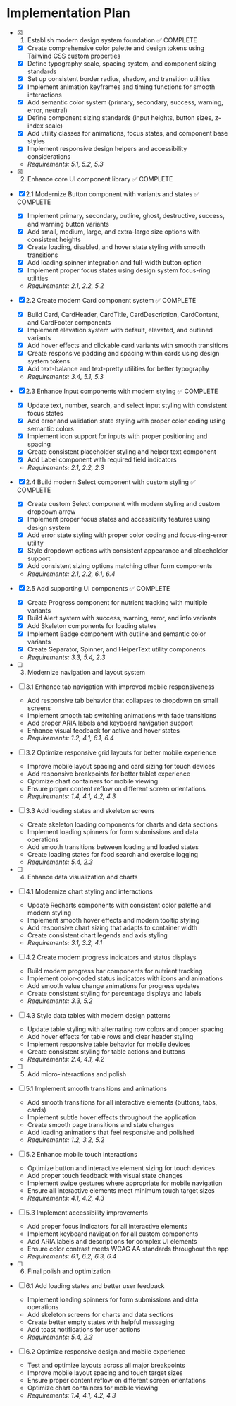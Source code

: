 # Implementation Plan

- [x] 1. Establish modern design system foundation ✅ COMPLETE
  - [x] Create comprehensive color palette and design tokens using Tailwind CSS custom properties
  - [x] Define typography scale, spacing system, and component sizing standards
  - [x] Set up consistent border radius, shadow, and transition utilities
  - [x] Implement animation keyframes and timing functions for smooth interactions
  - [x] Add semantic color system (primary, secondary, success, warning, error, neutral)
  - [x] Define component sizing standards (input heights, button sizes, z-index scale)
  - [x] Add utility classes for animations, focus states, and component base styles
  - [x] Implement responsive design helpers and accessibility considerations
  - _Requirements: 5.1, 5.2, 5.3_

- [x] 2. Enhance core UI component library ✅ COMPLETE

- [x] 2.1 Modernize Button component with variants and states ✅ COMPLETE
  - [x] Implement primary, secondary, outline, ghost, destructive, success, and warning button variants
  - [x] Add small, medium, large, and extra-large size options with consistent heights
  - [x] Create loading, disabled, and hover state styling with smooth transitions
  - [x] Add loading spinner integration and full-width button option
  - [x] Implement proper focus states using design system focus-ring utilities
  - _Requirements: 2.1, 2.2, 5.2_

- [x] 2.2 Create modern Card component system ✅ COMPLETE
  - [x] Build Card, CardHeader, CardTitle, CardDescription, CardContent, and CardFooter components
  - [x] Implement elevation system with default, elevated, and outlined variants
  - [x] Add hover effects and clickable card variants with smooth transitions
  - [x] Create responsive padding and spacing within cards using design system tokens
  - [x] Add text-balance and text-pretty utilities for better typography
  - _Requirements: 3.4, 5.1, 5.3_

- [x] 2.3 Enhance Input components with modern styling ✅ COMPLETE
  - [x] Update text, number, search, and select input styling with consistent focus states
  - [x] Add error and validation state styling with proper color coding using semantic colors
  - [x] Implement icon support for inputs with proper positioning and spacing
  - [x] Create consistent placeholder styling and helper text component
  - [x] Add Label component with required field indicators
  - _Requirements: 2.1, 2.2, 2.3_

- [x] 2.4 Build modern Select component with custom styling ✅ COMPLETE
  - [x] Create custom Select component with modern styling and custom dropdown arrow
  - [x] Implement proper focus states and accessibility features using design system
  - [x] Add error state styling with proper color coding and focus-ring-error utility
  - [x] Style dropdown options with consistent appearance and placeholder support
  - [x] Add consistent sizing options matching other form components
  - _Requirements: 2.1, 2.2, 6.1, 6.4_

- [x] 2.5 Add supporting UI components ✅ COMPLETE
  - [x] Create Progress component for nutrient tracking with multiple variants
  - [x] Build Alert system with success, warning, error, and info variants
  - [x] Add Skeleton components for loading states
  - [x] Implement Badge component with outline and semantic color variants
  - [x] Create Separator, Spinner, and HelperText utility components
  - _Requirements: 3.3, 5.4, 2.3_

- [ ] 3. Modernize navigation and layout system
- [ ] 3.1 Enhance tab navigation with improved mobile responsiveness
  - Add responsive tab behavior that collapses to dropdown on small screens
  - Implement smooth tab switching animations with fade transitions
  - Add proper ARIA labels and keyboard navigation support
  - Enhance visual feedback for active and hover states
  - _Requirements: 1.2, 4.1, 6.1, 6.4_

- [ ] 3.2 Optimize responsive grid layouts for better mobile experience
  - Improve mobile layout spacing and card sizing for touch devices
  - Add responsive breakpoints for better tablet experience
  - Optimize chart containers for mobile viewing
  - Ensure proper content reflow on different screen orientations
  - _Requirements: 1.4, 4.1, 4.2, 4.3_

- [ ] 3.3 Add loading states and skeleton screens
  - Create skeleton loading components for charts and data sections
  - Implement loading spinners for form submissions and data operations
  - Add smooth transitions between loading and loaded states
  - Create loading states for food search and exercise logging
  - _Requirements: 5.4, 2.3_

- [ ] 4. Enhance data visualization and charts
- [ ] 4.1 Modernize chart styling and interactions
  - Update Recharts components with consistent color palette and modern styling
  - Implement smooth hover effects and modern tooltip styling
  - Add responsive chart sizing that adapts to container width
  - Create consistent chart legends and axis styling
  - _Requirements: 3.1, 3.2, 4.1_

- [ ] 4.2 Create modern progress indicators and status displays
  - Build modern progress bar components for nutrient tracking
  - Implement color-coded status indicators with icons and animations
  - Add smooth value change animations for progress updates
  - Create consistent styling for percentage displays and labels
  - _Requirements: 3.3, 5.2_

- [ ] 4.3 Style data tables with modern design patterns
  - Update table styling with alternating row colors and proper spacing
  - Add hover effects for table rows and clear header styling
  - Implement responsive table behavior for mobile devices
  - Create consistent styling for table actions and buttons
  - _Requirements: 2.4, 4.1, 4.2_

- [ ] 5. Add micro-interactions and polish
- [ ] 5.1 Implement smooth transitions and animations
  - Add smooth transitions for all interactive elements (buttons, tabs, cards)
  - Implement subtle hover effects throughout the application
  - Create smooth page transitions and state changes
  - Add loading animations that feel responsive and polished
  - _Requirements: 1.2, 3.2, 5.2_

- [ ] 5.2 Enhance mobile touch interactions
  - Optimize button and interactive element sizing for touch devices
  - Add proper touch feedback with visual state changes
  - Implement swipe gestures where appropriate for mobile navigation
  - Ensure all interactive elements meet minimum touch target sizes
  - _Requirements: 4.1, 4.2, 4.3_

- [ ] 5.3 Implement accessibility improvements
  - Add proper focus indicators for all interactive elements
  - Implement keyboard navigation for all custom components
  - Add ARIA labels and descriptions for complex UI elements
  - Ensure color contrast meets WCAG AA standards throughout the app
  - _Requirements: 6.1, 6.2, 6.3, 6.4_

- [ ] 6. Final polish and optimization
- [ ] 6.1 Add loading states and better user feedback
  - Implement loading spinners for form submissions and data operations
  - Add skeleton screens for charts and data sections
  - Create better empty states with helpful messaging
  - Add toast notifications for user actions
  - _Requirements: 5.4, 2.3_

- [ ] 6.2 Optimize responsive design and mobile experience
  - Test and optimize layouts across all major breakpoints
  - Improve mobile layout spacing and touch target sizes
  - Ensure proper content reflow on different screen orientations
  - Optimize chart containers for mobile viewing
  - _Requirements: 1.4, 4.1, 4.2, 4.3_